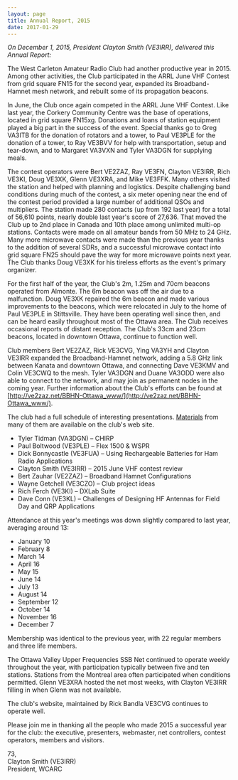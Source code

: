 ```yaml
---
layout: page
title: Annual Report, 2015
date: 2017-01-29
---
```


*On December 1, 2015, President Clayton Smith (VE3IRR), delivered this Annual Report:*

The West Carleton Amateur Radio Club had another productive year in 2015.  Among other activities, the Club participated in the ARRL June VHF Contest from grid square FN15 for the second year, expanded its Broadband-Hamnet mesh network, and rebuilt some of its propagation beacons.

In June, the Club once again competed in the ARRL June VHF Contest.  Like last year, the Corkery Community Centre was the base of operations, located in grid square FN15xg.  Donations and loans of station equipment played a big part in the success of the event.  Special thanks go to Greg VA3ITB for the donation of rotators and a tower, to Paul VE3PLE for the donation of a tower, to Ray VE3BVV for help with transportation, setup and tear-down, and to Margaret VA3VXN and Tyler VA3DGN for supplying meals.

The contest operators were Bert VE2ZAZ, Ray VE3FN, Clayton VE3IRR, Rich VE3KI, Doug VE3XK, Glenn VE3XRA, and Mike VE3FFK.  Many others visited the station and helped with planning and logistics.  Despite challenging band conditions during much of the contest, a six meter opening near the end of the contest period provided a large number of additional QSOs and multipliers.  The station made 280 contacts (up from 192 last year) for a total of 56,610 points, nearly double last year's score of 27,636.  That moved the Club up to 2nd place in Canada and 10th place among unlimited multi-op stations.  Contacts were made on all amateur bands from 50 MHz to 24 GHz.  Many more microwave contacts were made than the previous year thanks to the addition of several SDRs, and a successful microwave contact into grid square FN25 should pave the way for more microwave points next year.  The Club thanks Doug VE3XK for his tireless efforts as the event's primary organizer.

For the first half of the year, the Club's 2m, 1.25m and 70cm beacons operated from Almonte.  The 6m beacon was off the air due to a malfunction.  Doug VE3XK repaired the 6m beacon and made various improvements to the beacons, which were relocated in July to the home of Paul VE3PLE in Stittsville.  They have been operating well since then, and can be heard easily throughout most of the Ottawa area.  The Club receives occasional reports of distant reception.  The Club's 33cm and 23cm beacons, located in downtown Ottawa, continue to function well.

Club members Bert VE2ZAZ, Rick VE3CVG, Ying VA3YH and Clayton VE3IRR expanded the Broadband-Hamnet network, adding a 5.8 GHz link between Kanata and downtown Ottawa, and connecting Dave VE3KMV and Colin VE3CWQ to the mesh.  Tyler VA3DGN and Duane VA3ODD were also able to connect to the network, and may join as permanent nodes in the coming year.  Further information about the Club's efforts can be found at [http://ve2zaz.net/BBHN-Ottawa_www/](http://ve2zaz.net/BBHN-Ottawa_www/).

The club had a full schedule of interesting presentations.  [Materials](presentations.html) from many of them are available on the club's web site.

* Tyler Tidman (VA3DGN) – CHIRP
* Paul Boltwood (VE3PLE) – Flex 1500 & WSPR
* Dick Bonnycastle (VE3FUA) – Using Rechargeable Batteries for Ham Radio Applications
* Clayton Smith (VE3IRR) – 2015 June VHF contest review
* Bert Zauhar (VE2ZAZ) – Broadband Hamnet Configurations
* Wayne Getchell (VE3CZO) – Club project ideas
* Rich Ferch (VE3KI) – DXLab Suite
* Dave Conn (VE3KL) – Challenges of Designing HF Antennas for Field Day and QRP Applications

Attendance at this year's meetings was down slightly compared to last year, averaging around 13:

* January	10
* February	8
* March		14
* April		16
* May		15
* June		14
* July		13
* August		14
* September	12
* October	14
* November	16
* December	7

Membership was identical to the previous year, with 22 regular members and three life members.

The Ottawa Valley Upper Frequencies SSB Net continued to operate weekly throughout the year, with participation typically between five and ten stations.  Stations from the Montreal area often participated when conditions permitted.  Glenn VE3XRA hosted the net most weeks, with Clayton VE3IRR filling in when Glenn was not available.

The club's website, maintained by Rick Bandla VE3CVG continues to operate well.

Please join me in thanking all the people who made 2015 a successful year for the club: the executive, presenters, webmaster, net controllers, contest operators, members and visitors.

73,  
Clayton Smith (VE3IRR)  
President, WCARC
